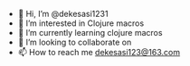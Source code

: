 - 👋 Hi, I’m @dekesasi1231
- 👀 I’m interested in Clojure macros
- 🌱 I’m currently learning clojure macros
- 💞️ I’m looking to collaborate on
- 📫 How to reach me dekesasi123@163.com

<!---
dekesasi1231/dekesasi1231 is a ✨ special ✨ repository because its `README.md` (this file) appears on your GitHub profile.
You can click the Preview link to take a look at your changes.
--->
